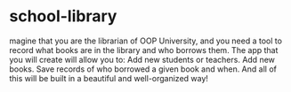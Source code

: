 # school-library
magine that you are the librarian of OOP University, and you need a tool to record what books are in the library and who borrows them. The app that you will create will allow you to:  Add new students or teachers. Add new books. Save records of who borrowed a given book and when. And all of this will be built in a beautiful and well-organized way!
